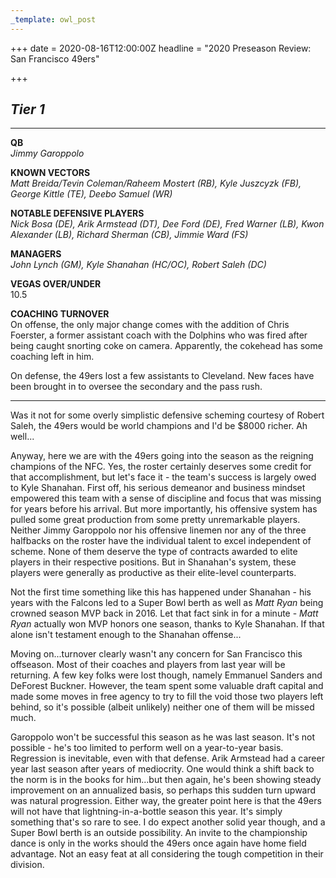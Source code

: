 ```yaml
---
_template: owl_post
---
```


+++
date = 2020-08-16T12:00:00Z
headline = "2020 Preseason Review: San Francisco 49ers"

+++
## _Tier 1_

***

**QB**  
_Jimmy Garoppolo_

**KNOWN VECTORS**  
_Matt Breida/Tevin Coleman/Raheem Mostert (RB), Kyle Juszcyzk (FB), George Kittle (TE), Deebo Samuel (WR)_

**NOTABLE DEFENSIVE PLAYERS**  
_Nick Bosa (DE), Arik Armstead (DT), Dee Ford (DE), Fred Warner (LB), Kwon Alexander (LB), Richard Sherman (CB), Jimmie Ward (FS)_

**MANAGERS**  
_John Lynch (GM), Kyle Shanahan (HC/OC), Robert Saleh (DC)_

**VEGAS OVER/UNDER**  
10\.5

**COACHING TURNOVER**  
On offense, the only major change comes with the addition of Chris Foerster, a former assistant coach with the Dolphins who was fired after being caught snorting coke on camera. Apparently, the cokehead has some coaching left in him.

On defense, the 49ers lost a few assistants to Cleveland. New faces have been brought in to oversee the secondary and the pass rush.

***

Was it not for some overly simplistic defensive scheming courtesy of Robert Saleh, the 49ers would be world champions and I'd be $8000 richer. Ah well...

Anyway, here we are with the 49ers going into the season as the reigning champions of the NFC. Yes, the roster certainly deserves some credit for that accomplishment, but let's face it - the team's success is largely owed to Kyle Shanahan. First off, his serious demeanor and business mindset empowered this team with a sense of discipline and focus that was missing for years before his arrival. But more importantly, his offensive system has pulled some great production from some pretty unremarkable players. Neither Jimmy Garoppolo nor his offensive linemen nor any of the three halfbacks on the roster have the individual talent to excel independent of scheme. None of them deserve the type of contracts awarded to elite players in their respective positions. But in Shanahan's system, these players were generally as productive as their elite-level counterparts.

Not the first time something like this has happened under Shanahan - his years with the Falcons led to a Super Bowl berth as well as _Matt Ryan_ being crowned season MVP back in 2016. Let that fact sink in for a minute - _Matt Ryan_ actually won MVP honors one season, thanks to Kyle Shanahan. If that alone isn't testament enough to the Shanahan offense...

Moving on...turnover clearly wasn't any concern for San Francisco this offseason. Most of their coaches and players from last year will be returning. A few key folks were lost though, namely Emmanuel Sanders and DeForest Buckner. However, the team spent some valuable draft capital and made some moves in free agency to try to fill the void those two players left behind, so it's possible (albeit unlikely) neither one of them will be missed much.

Garoppolo won't be successful this season as he was last season. It's not possible - he's too limited to perform well on a year-to-year basis. Regression is inevitable, even with that defense. Arik Armstead had a career year last season after years of mediocrity. One would think a shift back to the norm is in the books for him...but then again, he's been showing steady improvement on an annualized basis, so perhaps this sudden turn upward was natural progression. Either way, the greater point here is that the 49ers will not have that lightning-in-a-bottle season this year. It's simply something that's so rare to see. I do expect another solid year though, and a Super Bowl berth is an outside possibility. An invite to the championship dance is only in the works should the 49ers once again have home field advantage. Not an easy feat at all considering the tough competition in their division.
